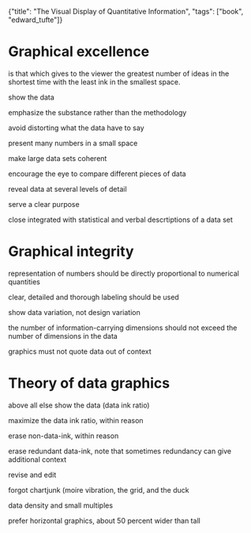 {"title": "The Visual Display of Quantitative Information", "tags": ["book", "edward_tufte"]}

# Graphical excellence

is that which gives to the viewer the greatest number of ideas in the shortest time with the least ink in the smallest space.

show the data

emphasize the substance rather than the methodology

avoid distorting what the data have to say

present many numbers in a small space

make large data sets coherent

encourage the eye to compare different pieces of data

reveal data at several levels of detail

serve a clear purpose

close integrated with statistical and verbal descrtiptions of a data set

# Graphical integrity
representation of numbers should be directly proportional to numerical quantities

clear, detailed and thorough labeling should be used

show data variation, not design variation

the number of information-carrying dimensions should not exceed the number of dimensions in the data

graphics must not quote data out of context

# Theory of data graphics
above all else show the data (data ink ratio)

maximize the data ink ratio, within reason

erase non-data-ink, within reason

erase redundant data-ink, note that sometimes redundancy can give additional context

revise and edit

forgot chartjunk (moire vibration, the grid, and the duck

data density and small multiples

prefer horizontal graphics, about 50 percent wider than tall
